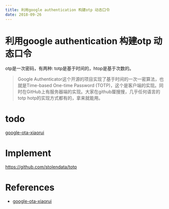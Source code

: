 ```yaml
---
title: 利用google authentication 构建otp 动态口令
date: 2018-09-26
---
```

# 利用google authentication 构建otp 动态口令
otp是一次密码，有两种: totp是基于时间的，htop是基于次数的。

> Google Authenticator这个开源的项目实现了基于时间的一次一密算法，也就是Time-based One-time Password (TOTP)，这个是客户端的实现。同时在GitHub上有服务器端的实现。大家在github厘搜搜，几乎任何语言的totp hotp的实现方式都有的，拿来就能用。

# todo
[google-ota-xiaorui](http://xiaorui.cc/2014/11/09/%E5%88%A9%E7%94%A8google-authenticator%E6%9E%84%E5%BB%BA%E5%B9%B3%E5%8F%B0%E7%9A%84otp%E5%8A%A8%E6%80%81%E5%8F%A3%E4%BB%A4/#6553914-tsina-1-86843-1435db7ae6428e307c2c15a8c8543b8f)

# Implement
https://github.com/stolendata/totp

# References
- [google-ota-xiaorui]

[google-ota-xiaorui]: http://xiaorui.cc/2014/11/09/%E5%88%A9%E7%94%A8google-authenticator%E6%9E%84%E5%BB%BA%E5%B9%B3%E5%8F%B0%E7%9A%84otp%E5%8A%A8%E6%80%81%E5%8F%A3%E4%BB%A4/#6553914-tsina-1-86843-1435db7ae6428e307c2c15a8c8543b8f